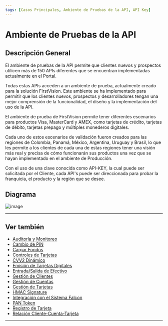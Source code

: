```yaml
---
tags: [Casos Principales, Ambiente de Pruebas de la API, API Key]
---
```


# Ambiente de Pruebas de la API

## Descripción General

El ambiente de pruebas de la API permite que clientes nuevos y prospectos utilicen más de 150 APIs diferentes que se encuentran implementadas actualmente en el Portal.

Todas estas APIs acceden a un ambiente de prueba, actualmente creado para la solución FirstVision. Este ambiente se ha implementado para permitir que los clientes nuevos, prospectos y desarrolladores tengan una mejor comprensión de la funcionalidad, el diseño y la implementación del uso de la API.

El ambiente de prueba de FirstVision permite tener diferentes escenarios para productos Visa, MasterCard y AMEX, como tarjetas de crédito, tarjetas de débito, tarjetas prepago y múltiples monederos digitales.

Cada uno de estos escenarios de validación fueron creados para las regiones de Colombia, Panamá, México, Argentina, Uruguay y Brasil, lo que les permite a los clientes de cada una de estas regiones tener una visión más real y precisa de cómo funcionarán sus productos una vez que se hayan implementado en el ambiente de Producción.

Con el uso de una clave conocida como API-KEY, la cual puede ser solicitada por el Cliente, cada API's puede ser direccionada para probar la franquicia, el producto y la región que se desee.

## Diagrama

![image](https://user-images.githubusercontent.com/111396588/223832470-d7a8406b-b39b-45e3-ae5c-3afb434e98e8.png)

---

## Ver también

- [Auditoría y Monitoreo](?path=docs/spanish/casos-principales/auditoria.md)
- [Cambio de PIN](?path=docs/spanish/casos-principales/cambio-pin.md)
- [Cargar Fondos](?path=docs/spanish/casos-principales/cargas.md)
- [Controles de Tarjetas](?path=docs/spanish/casos-principales/controles-tarjeta.md)
- [CVV2 Dinámico](?path=docs/spanish/casos-principales/cvv-dinamico.md)
- [Emisión de Tarjetas Digitales](?path=docs/spanish/casos-principales/emision-tarjetas.md)
- [Entrada/Salida de Efectivo](?path=docs/spanish/casos-principales/entrada-salida-efectivo.md)
- [Gestión de Clientes](?path=docs/spanish/casos-principales/gestion-clientes.md)
- [Gestión de Cuentas](?path=docs/spanish/casos-principales/gestion-cuentas.md)
- [Gestión de Tarjetas](?path=docs/spanish/casos-principales/gestion-tarjetas.md)
- [HMAC Signature](?path=docs/spanish/casos-principales/hmac.md)
- [Integración con el Sistema Falcon](?path=docs/spanish/casos-principales/integracion-falcon.md)
- [PAN Token](?path=docs/spanish/casos-principales/pan-token.md)
- [Registro de Tarjeta](?path=docs/spanish/casos-principales/registro.md)
- [Relación Cliente-Cuenta-Tarjeta](?path=docs/spanish/casos-principales/relacion.md)

---
